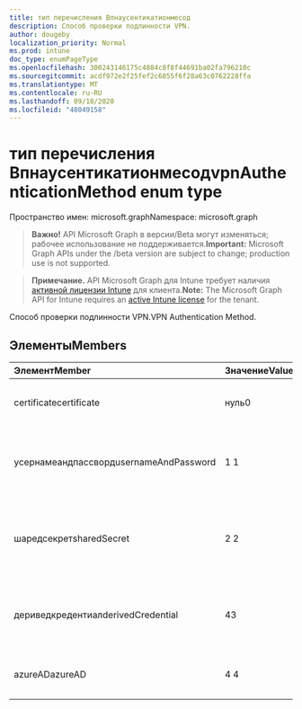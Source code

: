 ```yaml
---
title: тип перечисления Впнаусентикатионмесод
description: Способ проверки подлинности VPN.
author: dougeby
localization_priority: Normal
ms.prod: intune
doc_type: enumPageType
ms.openlocfilehash: 300243146175c4884c8f8f44691ba02fa796210c
ms.sourcegitcommit: acdf972e2f25fef2c6855f6f28a63c0762228ffa
ms.translationtype: MT
ms.contentlocale: ru-RU
ms.lasthandoff: 09/18/2020
ms.locfileid: "48049158"
---
```

# <a name="vpnauthenticationmethod-enum-type"></a><span data-ttu-id="d7233-103">тип перечисления Впнаусентикатионмесод</span><span class="sxs-lookup"><span data-stu-id="d7233-103">vpnAuthenticationMethod enum type</span></span>

<span data-ttu-id="d7233-104">Пространство имен: microsoft.graph</span><span class="sxs-lookup"><span data-stu-id="d7233-104">Namespace: microsoft.graph</span></span>

> <span data-ttu-id="d7233-105">**Важно!** API Microsoft Graph в версии/Beta могут изменяться; рабочее использование не поддерживается.</span><span class="sxs-lookup"><span data-stu-id="d7233-105">**Important:** Microsoft Graph APIs under the /beta version are subject to change; production use is not supported.</span></span>

> <span data-ttu-id="d7233-106">**Примечание.** API Microsoft Graph для Intune требует наличия [активной лицензии Intune](https://go.microsoft.com/fwlink/?linkid=839381) для клиента.</span><span class="sxs-lookup"><span data-stu-id="d7233-106">**Note:** The Microsoft Graph API for Intune requires an [active Intune license](https://go.microsoft.com/fwlink/?linkid=839381) for the tenant.</span></span>

<span data-ttu-id="d7233-107">Способ проверки подлинности VPN.</span><span class="sxs-lookup"><span data-stu-id="d7233-107">VPN Authentication Method.</span></span>

## <a name="members"></a><span data-ttu-id="d7233-108">Элементы</span><span class="sxs-lookup"><span data-stu-id="d7233-108">Members</span></span>
|<span data-ttu-id="d7233-109">Элемент</span><span class="sxs-lookup"><span data-stu-id="d7233-109">Member</span></span>|<span data-ttu-id="d7233-110">Значение</span><span class="sxs-lookup"><span data-stu-id="d7233-110">Value</span></span>|<span data-ttu-id="d7233-111">Описание</span><span class="sxs-lookup"><span data-stu-id="d7233-111">Description</span></span>|
|:---|:---|:---|
|<span data-ttu-id="d7233-112">certificate</span><span class="sxs-lookup"><span data-stu-id="d7233-112">certificate</span></span>|<span data-ttu-id="d7233-113">нуль</span><span class="sxs-lookup"><span data-stu-id="d7233-113">0</span></span>|<span data-ttu-id="d7233-114">Проверка подлинности с помощью сертификата.</span><span class="sxs-lookup"><span data-stu-id="d7233-114">Authenticate with a certificate.</span></span>|
|<span data-ttu-id="d7233-115">усернамеандпассворд</span><span class="sxs-lookup"><span data-stu-id="d7233-115">usernameAndPassword</span></span>|<span data-ttu-id="d7233-116">1 </span><span class="sxs-lookup"><span data-stu-id="d7233-116">1</span></span>|<span data-ttu-id="d7233-117">Используйте имя пользователя и пароль для проверки подлинности.</span><span class="sxs-lookup"><span data-stu-id="d7233-117">Use username and password for authentication.</span></span>|
|<span data-ttu-id="d7233-118">шаредсекрет</span><span class="sxs-lookup"><span data-stu-id="d7233-118">sharedSecret</span></span>|<span data-ttu-id="d7233-119">2 </span><span class="sxs-lookup"><span data-stu-id="d7233-119">2</span></span>|<span data-ttu-id="d7233-120">Используйте общий секрет для проверки подлинности.</span><span class="sxs-lookup"><span data-stu-id="d7233-120">Use Shared Secret for Authentication.</span></span>  <span data-ttu-id="d7233-121">Поддерживается только для iOS IKEv2.</span><span class="sxs-lookup"><span data-stu-id="d7233-121">Only valid for iOS IKEv2.</span></span>|
|<span data-ttu-id="d7233-122">дериведкредентиал</span><span class="sxs-lookup"><span data-stu-id="d7233-122">derivedCredential</span></span>|<span data-ttu-id="d7233-123">4</span><span class="sxs-lookup"><span data-stu-id="d7233-123">3</span></span>|<span data-ttu-id="d7233-124">Используйте производные учетные данные для проверки подлинности.</span><span class="sxs-lookup"><span data-stu-id="d7233-124">Use Derived Credential for Authentication.</span></span>|
|<span data-ttu-id="d7233-125">azureAD</span><span class="sxs-lookup"><span data-stu-id="d7233-125">azureAD</span></span>|<span data-ttu-id="d7233-126">4 </span><span class="sxs-lookup"><span data-stu-id="d7233-126">4</span></span>|<span data-ttu-id="d7233-127">Используйте Azure AD для проверки подлинности.</span><span class="sxs-lookup"><span data-stu-id="d7233-127">Use Azure AD for authentication.</span></span>|






